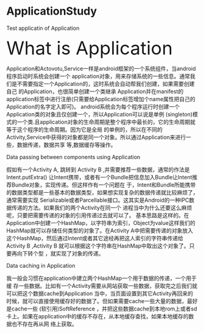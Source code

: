 ApplicationStudy
================

Test applicatin of Application

<font size="7">What is Application</font>

Application和Actovotu,Service一样是android框架的一个系统组件，当android程序启动时系统会创建一个 application对象，用来存储系统的一些信息。通常我们是不需要指定一个Application的，这时系统会自动帮我们创建，如果需要创建自己 的Application，也很简单创建一个类继承 Application并在manifest的application标签中进行注册(只需要给Application标签增加个name属性把自己的 Application的名字定入即可)。
android系统会为每个程序运行时创建一个Application类的对象且仅创建一个，所以Application可以说是单例 (singleton)模式的一个类.且application对象的生命周期是整个程序中最长的，它的生命周期就等于这个程序的生命周期。因为它是全局 的单例的，所以在不同的Activity,Service中获得的对象都是同一个对象。所以通过Application来进行一些，数据传递，数据共享 等,数据缓存等操作。

Data passing between components using Application

假如有一个Activity A, 跳转到 Activity B ,并需要推荐一些数据，通常的作法是Intent.putExtra() 让Intent携带，或者有一个Bundle把信息加入Bundle让Intent推荐Bundle对象，实现传递。但这样作有一个问题在 于，Intent和Bundle所能携带的数据类型都是一些基本的数据类型，如果想实现复杂的数据传递就比较麻烦了，通常需要实现 Serializable或者Parcellable接口。这其实是Android的一种IPC数据传递的方法。如果我们的两个Activity在同一个 进程当中为什么还要这么麻烦呢，只要把需要传递的对象的引用传递过去就可以了。
基本思路是这样的。在Application中创建一个HashMap，以字符串为索引，Object为value这样我们的HashMap就可以存储任何类型的对象了。在Activity A中把需要传递的对象放入这个HashMap，然后通过Intent或者其它途经再把这人索引的字符串传递给Activity B ,Activity B 就可以根据这个字符串在HashMap中取出这个对象了。只要再向下转个型 ，就实现了对象的传递。

Data caching in Application

我一般会习惯在application中建立两个HashMap一个用于数据的传递，一个用于缓 存一些数据。比如有一个Activity需要从网站获取一些数据，获取完之后我们就可以把这个数据cache到Application 当中，当页面设置到其它Activity再回来的时候，就可以直接使用缓存好的数据了。但如果需要cache一些大量的数据，最好是cache一些 (软引用)SoftReference ，并把这些数据cache到本地rom上或者sd卡上。如果在application中的缓存不存在，从本地缓存查找，如果本地缓存的数据也不存在再从网 络上获取。
